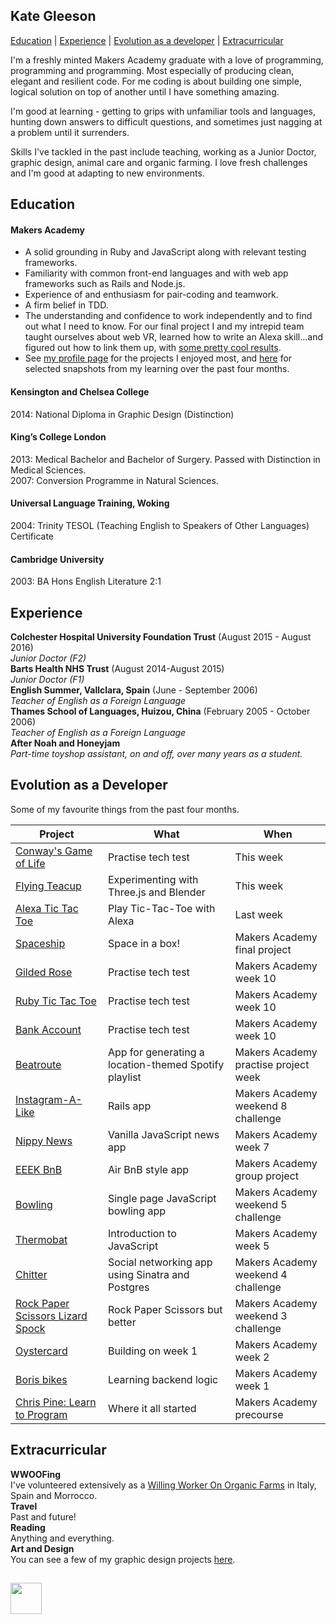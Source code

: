 ## Kate Gleeson

<a href='https://github.com/allbecauseyoutoldmeso/CV#education'>Education</a> | <a href='https://github.com/allbecauseyoutoldmeso/CV#experience'>Experience</a> | <a href="https://github.com/allbecauseyoutoldmeso/CV#evolution">Evolution as a developer</a> | <a href='https://github.com/allbecauseyoutoldmeso/CV#extracurricular'>Extracurricular</a> 

I'm a freshly minted Makers Academy graduate with a love of programming, programming and programming.  Most especially of producing clean, elegant and resilient code.  For me coding is about building one simple, logical solution on top of another until I have something amazing.

I'm good at learning - getting to grips with unfamiliar tools and languages, hunting down answers to difficult questions, and sometimes just nagging at a problem until it surrenders.   

Skills I've tackled in the past include teaching, working as a Junior Doctor, graphic design, animal care and organic farming.  I love fresh challenges and I'm good at adapting to new environments.  

<a id='education'></a>
## Education

#### Makers Academy
* A solid grounding in Ruby and JavaScript along with relevant testing frameworks.
* Familiarity with common front-end languages and with web app frameworks such as Rails and Node.js.
* Experience of and enthusiasm for pair-coding and teamwork.
* A firm belief in TDD.  
* The understanding and confidence to work independently and to find out what I need to know.  For our final project I and my intrepid team taught ourselves about web VR, learned how to write an Alexa skill...and figured out how to link them up, with <a href="https://github.com/allbecauseyoutoldmeso/spaceship">some pretty cool results</a>.
* See <a href="https://github.com/allbecauseyoutoldmeso">my profile page</a> for the projects I enjoyed most, and <a href="https://github.com/allbecauseyoutoldmeso/CV#evolution">here</a> for selected snapshots from my learning over the past four months.

#### Kensington and Chelsea College
2014:  National Diploma in Graphic Design (Distinction)

#### King’s College London
2013:  Medical Bachelor and Bachelor of Surgery.  Passed with Distinction in Medical Sciences.  
2007:  Conversion Programme in Natural Sciences.

#### Universal Language Training, Woking
2004:  Trinity TESOL (Teaching English to Speakers of Other Languages) Certificate

#### Cambridge University
2003:  BA Hons English Literature 2:1

<a id='experience'></a>
## Experience

**Colchester Hospital University Foundation Trust** (August 2015 - August 2016)    
*Junior Doctor (F2)*  
**Barts Health NHS Trust** (August 2014-August 2015)   
*Junior Doctor (F1)*  
**English Summer, Vallclara, Spain**  (June - September 2006)  
*Teacher of English as a Foreign Language*  
**Thames School of Languages, Huizou, China** (February 2005 - October 2006)  
*Teacher of English as a Foreign Language*  
**After Noah and Honeyjam**   
*Part-time toyshop assistant, on and off, over many years as a student.*

<a id='evolution'></a>
## Evolution as a Developer

Some of my favourite things from the past four months.                    

| Project | What | When |  
| ---- |---- | ----|  
| <a href="https://github.com/allbecauseyoutoldmeso/game_of_life">Conway's Game of Life</a> | Practise tech test | This week|
| <a href="https://github.com/allbecauseyoutoldmeso/flying_teacup">Flying Teacup</a> | Experimenting with Three.js and Blender | This week|   
| <a href="https://github.com/allbecauseyoutoldmeso/alexa_tic_tac_toe">Alexa Tic Tac Toe</a> | Play Tic-Tac-Toe with Alexa | Last week |  
| <a href="https://github.com/allbecauseyoutoldmeso/spaceship">Spaceship</a> | Space in a box! | Makers Academy final project |  
| <a href="https://github.com/allbecauseyoutoldmeso/gilded_rose">Gilded Rose</a> | Practise tech test |  Makers Academy week 10 |  
| <a href="https://github.com/allbecauseyoutoldmeso/tic_tac_toe">Ruby Tic Tac Toe</a> | Practise tech test |  Makers Academy week 10 |  
| <a href="https://github.com/allbecauseyoutoldmeso/Bank-tech-test">Bank Account</a> | Practise tech test |  Makers Academy week 10 |  
| <a href="https://github.com/allbecauseyoutoldmeso/beatroute">Beatroute</a> | App for generating a location-themed Spotify playlist |  Makers Academy practise project week |     
| <a href="https://github.com/allbecauseyoutoldmeso/instagram-challenge">Instagram-A-Like</a> | Rails app |  Makers Academy weekend 8 challenge |  
| <a href="https://github.com/allbecauseyoutoldmeso/news-app">Nippy News</a> | Vanilla JavaScript news app  |  Makers Academy week 7 |       
| <a href="https://github.com/allbecauseyoutoldmeso/bnb">EEEK BnB</a> | Air BnB style app  |  Makers Academy group project |     
| <a href="https://github.com/allbecauseyoutoldmeso/bowling-challenge-2">Bowling</a> | Single page JavaScript bowling app  |  Makers Academy weekend 5 challenge |        
| <a href="https://github.com/allbecauseyoutoldmeso/thermostat-challenge">Thermobat</a> | Introduction to JavaScript  |  Makers Academy week 5 |        
| <a href="https://github.com/allbecauseyoutoldmeso/chitter-challenge">Chitter</a> | Social networking app using Sinatra and Postgres |  Makers Academy weekend 4 challenge |      
| <a href="https://github.com/allbecauseyoutoldmeso/rps-challenge">Rock Paper Scissors Lizard Spock</a> | Rock Paper Scissors but better |  Makers Academy weekend 3 challenge |      
| <a href="https://github.com/allbecauseyoutoldmeso/oystercard">Oystercard</a> | Building on week 1  |  Makers Academy week 2 |      
| <a href="https://github.com/allbecauseyoutoldmeso/Boris-Bikes">Boris bikes</a> | Learning backend logic  |  Makers Academy week 1 |      
| <a href="https://github.com/allbecauseyoutoldmeso/learn-to-program">Chris Pine: Learn to Program</a> | Where it all started  |  Makers Academy precourse |      

<a id='extracurricular'></a>
## Extracurricular

**WWOOFing**   
I've volunteered extensively as a <a href="http://wwoof.net">Willing Worker On Organic Farms</a> in Italy, Spain and Morrocco.    
**Travel**  
Past and future!   
**Reading**   
Anything and everything.  
**Art and Design**   
You can see a few of my graphic design projects <a href="https://www.behance.net/ALLBECAUSEa6c2">here</a>.

##

<a href='https://www.linkedin.com/in/kate-gleeson-957059145'><img width='50px' height='50px' src='https://user-images.githubusercontent.com/25392162/26982535-a0aa6d68-4d30-11e7-864f-06648cdea28e.png'></a>
